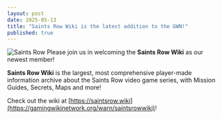 ```yaml
---
layout: post
date: 2025-05-13
title: "Saints Row Wiki is the latest addition to the GWN!"
published: true
---
```

![Saints Row]({{site.baseurl}}/images/saintsrowwiki.png)
Please join us in welcoming the **Saints Row Wiki** as our newest member!

**Saints Row Wiki** is the largest, most comprehensive player-made information archive about the Saints Row video game series, with Mission Guides, Secrets, Maps and more!

Check out the wiki at [https://saintsrow.wiki](https://gamingwikinetwork.org/warn/saintsrowwiki)!
